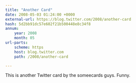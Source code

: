 ```yaml
---
title: "Another Card"
date: 2008-05-03 01:24:00 +0000
external-url: https://blog.twitter.com/2008/another-card
hash: 5d2bb91dc57e602f21b500448e8c34f8
annum:
    year: 2008
    month: 05
url-parts:
    scheme: https
    host: blog.twitter.com
    path: /2008/another-card

---
```


This is another Twitter card by the someecards guys. Funny.
